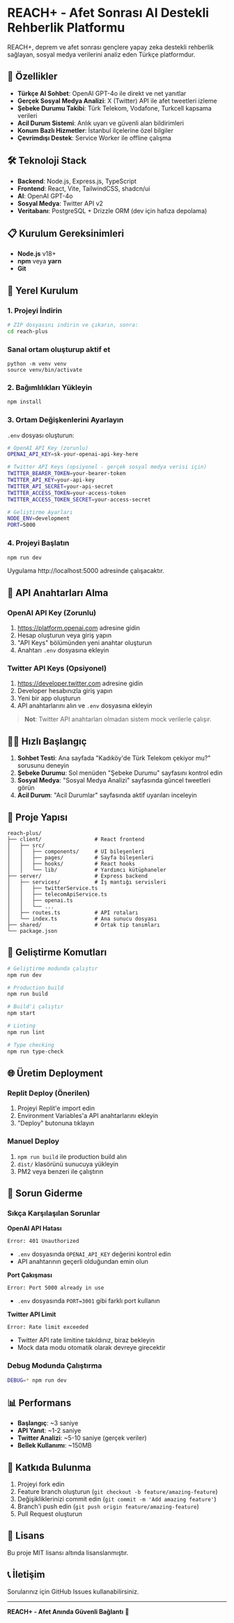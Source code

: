 # REACH+ - Afet Sonrası AI Destekli Rehberlik Platformu

REACH+, deprem ve afet sonrası gençlere yapay zeka destekli rehberlik sağlayan, sosyal medya verilerini analiz eden Türkçe platformdur.

## 🚀 Özellikler

- **Türkçe AI Sohbet**: OpenAI GPT-4o ile direkt ve net yanıtlar
- **Gerçek Sosyal Medya Analizi**: X (Twitter) API ile afet tweetleri izleme
- **Şebeke Durumu Takibi**: Türk Telekom, Vodafone, Turkcell kapsama verileri
- **Acil Durum Sistemi**: Anlık uyarı ve güvenli alan bildirimleri
- **Konum Bazlı Hizmetler**: İstanbul ilçelerine özel bilgiler
- **Çevrimdışı Destek**: Service Worker ile offline çalışma

## 🛠️ Teknoloji Stack

- **Backend**: Node.js, Express.js, TypeScript
- **Frontend**: React, Vite, TailwindCSS, shadcn/ui
- **AI**: OpenAI GPT-4o
- **Sosyal Medya**: Twitter API v2
- **Veritabanı**: PostgreSQL + Drizzle ORM (dev için hafıza depolama)

## 📋 Kurulum Gereksinimleri

- **Node.js** v18+ 
- **npm** veya **yarn**
- **Git**

## 🔧 Yerel Kurulum

### 1. Projeyi İndirin
```bash
# ZIP dosyasını indirin ve çıkarın, sonra:
cd reach-plus
```
### Sanal ortam oluşturup aktif et
```
python -m venv venv
source venv/bin/activate
```
### 2. Bağımlılıkları Yükleyin
```bash
npm install
```

### 3. Ortam Değişkenlerini Ayarlayın
`.env` dosyası oluşturun:
```bash
# OpenAI API Key (zorunlu)
OPENAI_API_KEY=sk-your-openai-api-key-here

# Twitter API Keys (opsiyonel - gerçek sosyal medya verisi için)
TWITTER_BEARER_TOKEN=your-bearer-token
TWITTER_API_KEY=your-api-key
TWITTER_API_SECRET=your-api-secret
TWITTER_ACCESS_TOKEN=your-access-token
TWITTER_ACCESS_TOKEN_SECRET=your-access-secret

# Geliştirme Ayarları
NODE_ENV=development
PORT=5000
```

### 4. Projeyi Başlatın
```bash
npm run dev
```

Uygulama http://localhost:5000 adresinde çalışacaktır.

## 🔑 API Anahtarları Alma

### OpenAI API Key (Zorunlu)
1. https://platform.openai.com adresine gidin
2. Hesap oluşturun veya giriş yapın
3. "API Keys" bölümünden yeni anahtar oluşturun
4. Anahtarı `.env` dosyasına ekleyin

### Twitter API Keys (Opsiyonel)
1. https://developer.twitter.com adresine gidin
2. Developer hesabınızla giriş yapın
3. Yeni bir app oluşturun
4. API anahtarlarını alın ve `.env` dosyasına ekleyin

> **Not**: Twitter API anahtarları olmadan sistem mock verilerle çalışır.

## 🏃‍♂️ Hızlı Başlangıç

1. **Sohbet Testi**: Ana sayfada "Kadıköy'de Türk Telekom çekiyor mu?" sorusunu deneyin
2. **Şebeke Durumu**: Sol menüden "Şebeke Durumu" sayfasını kontrol edin
3. **Sosyal Medya**: "Sosyal Medya Analizi" sayfasında güncel tweetleri görün
4. **Acil Durum**: "Acil Durumlar" sayfasında aktif uyarıları inceleyin

## 📁 Proje Yapısı

```
reach-plus/
├── client/                 # React frontend
│   ├── src/
│   │   ├── components/     # UI bileşenleri
│   │   ├── pages/          # Sayfa bileşenleri
│   │   ├── hooks/          # React hooks
│   │   └── lib/            # Yardımcı kütüphaneler
├── server/                 # Express backend
│   ├── services/           # İş mantığı servisleri
│   │   ├── twitterService.ts
│   │   ├── telecomApiService.ts
│   │   ├── openai.ts
│   │   └── ...
│   ├── routes.ts           # API rotaları
│   └── index.ts            # Ana sunucu dosyası
├── shared/                 # Ortak tip tanımları
└── package.json
```

## 🔧 Geliştirme Komutları

```bash
# Geliştirme modunda çalıştır
npm run dev

# Production build
npm run build

# Build'i çalıştır
npm start

# Linting
npm run lint

# Type checking
npm run type-check
```

## 🌐 Üretim Deployment

### Replit Deploy (Önerilen)
1. Projeyi Replit'e import edin
2. Environment Variables'a API anahtarlarını ekleyin
3. "Deploy" butonuna tıklayın

### Manuel Deploy
1. `npm run build` ile production build alın
2. `dist/` klasörünü sunucuya yükleyin
3. PM2 veya benzeri ile çalıştırın

## 🐛 Sorun Giderme

### Sıkça Karşılaşılan Sorunlar

**OpenAI API Hatası**
```
Error: 401 Unauthorized
```
- `.env` dosyasında `OPENAI_API_KEY` değerini kontrol edin
- API anahtarının geçerli olduğundan emin olun

**Port Çakışması**
```
Error: Port 5000 already in use
```
- `.env` dosyasında `PORT=3001` gibi farklı port kullanın

**Twitter API Limit**
```
Error: Rate limit exceeded
```
- Twitter API rate limitine takıldınız, biraz bekleyin
- Mock data modu otomatik olarak devreye girecektir

### Debug Modunda Çalıştırma
```bash
DEBUG=* npm run dev
```

## 📊 Performans

- **Başlangıç**: ~3 saniye
- **API Yanıt**: ~1-2 saniye
- **Twitter Analizi**: ~5-10 saniye (gerçek veriler)
- **Bellek Kullanımı**: ~150MB

## 🤝 Katkıda Bulunma

1. Projeyi fork edin
2. Feature branch oluşturun (`git checkout -b feature/amazing-feature`)
3. Değişikliklerinizi commit edin (`git commit -m 'Add amazing feature'`)
4. Branch'i push edin (`git push origin feature/amazing-feature`)
5. Pull Request oluşturun

## 📝 Lisans

Bu proje MIT lisansı altında lisanslanmıştır.

## 📞 İletişim

Sorularınız için GitHub Issues kullanabilirsiniz.

---

**REACH+ - Afet Anında Güvenli Bağlantı** 🚨